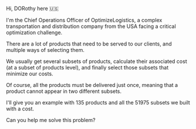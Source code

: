 Hi, DORothy here 🇺🇸

I'm the Chief Operations Officer of OptimizeLogistics, a complex transportation and distribution company from the USA facing a critical optimization challenge.

There are a lot of products that need to be served to our clients, and multiple ways of selecting them.

We usually get several subsets of products, calculate their associated cost (at a subset of products level), and finally select those subsets that minimize our costs.

Of course, all the products must be delivered just once, meaning that a product cannot appear in two different subsets.

I'll give you an example with 135 products and all the 51975 subsets we built with a cost.

Can you help me solve this problem?